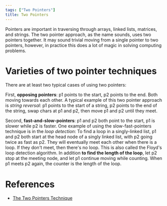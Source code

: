 ```yaml
---
tags: ["Two Pointers"]
title: Two Pointers
---
```


Pointers are important in traversing through arrays, linked lists, matrices, and strings. The two pointer approach, as the name sounds, uses two pointers together. It may sound trivial moving from a single pointer to two pointers, however, in practice this does a lot of magic in solving computing problems.

# Varieties of two pointer techniques

There are at least two typical cases of using two pointers:

First, **opposing pointers**: p1 points to the start, p2 points to the end. Both moving towards each other. A typical example of this two pointer approach is _string reversal_: p1 points to the start of a string, p2 points to the end of the string, swap chars at p1 and p2, then move p1 and p2 until they meet.

Second, **fast-and-slow-pointers**: p1 and p2 both point to the start, p1 is slower while p2 is faster. One example of using the slow-fast-pointers technique is in the _loop detection_: To find a loop in a singly-linked list, p1 and p2 both start at the head node of a singly linked list, with p2 going twice as fast as p2. They will eventually meet each other when there is a loop. If they don't meet, then there's no loop. This is also called the Floyd's loop detection algorithm. In addition **to find the length of the loop**, let p2 stop at the meeting node, and let p1 continue moving while counting. When p1 meets p2 again, the counter is the length of the loop.

# References

- [The Two Pointers Technique](https://algodaily.com/lessons/using-the-two-pointer-technique)
